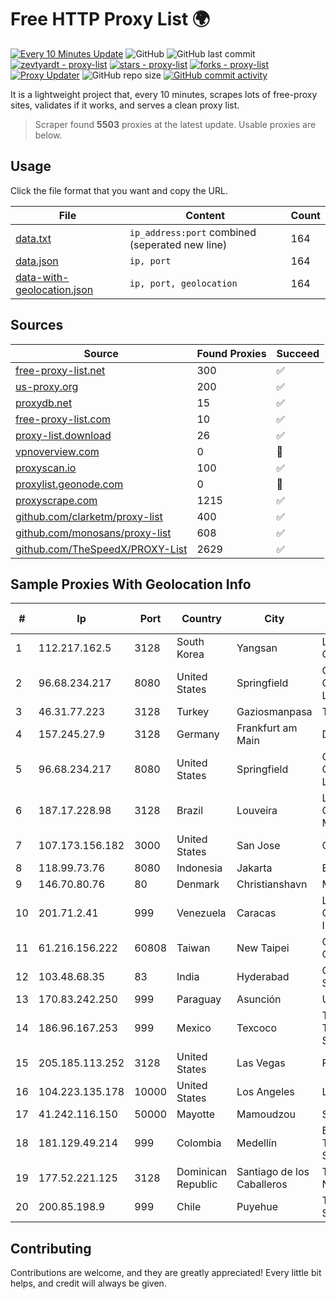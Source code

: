 
# Free HTTP Proxy List 🌍

[![Every 10 Minutes Update](https://github.com/mertguvencli/http-proxy-list/actions/workflows/main.yml/badge.svg?branch=main)](https://github.com/mertguvencli/http-proxy-list/actions/workflows/main.yml)
![GitHub](https://img.shields.io/github/license/mertguvencli/http-proxy-list)
![GitHub last commit](https://img.shields.io/github/last-commit/mertguvencli/http-proxy-list)
[![zevtyardt - proxy-list](https://img.shields.io/static/v1?label=zevtyardt&message=proxy-list&color=blue&logo=github)](https://github.com/zevtyardt/proxy-list "Go to GitHub repo")
[![stars - proxy-list](https://img.shields.io/github/stars/zevtyardt/proxy-list?style=social)](https://github.com/zevtyardt/proxy-list)
[![forks - proxy-list](https://img.shields.io/github/forks/zevtyardt/proxy-list?style=social)](https://github.com/zevtyardt/proxy-list)
[![Proxy Updater](https://github.com/zevtyardt/proxy-list/workflows/Proxy%20Updater/badge.svg)](https://github.com/zevtyardt/proxy-list/actions?query=workflow:"Proxy+Updater")
![GitHub repo size](https://img.shields.io/github/repo-size/zevtyardt/proxy-list)
[![GitHub commit activity](https://img.shields.io/github/commit-activity/m/zevtyardt/proxy-list?logo=commits)](https://github.com/zevtyardt/proxy-list/commits/main)

It is a lightweight project that, every 10 minutes, scrapes lots of free-proxy sites, validates if it works, and serves a clean proxy list.

> Scraper found **5503** proxies at the latest update. Usable proxies are below.

## Usage

Click the file format that you want and copy the URL.

|File|Content|Count|
|----|-------|-----|
|[data.txt](https://raw.githubusercontent.com/mertguvencli/http-proxy-list/main/proxy-list/data.txt)|`ip_address:port` combined (seperated new line)|164|
|[data.json](https://raw.githubusercontent.com/mertguvencli/http-proxy-list/main/proxy-list/data.json)|`ip, port`|164|
|[data-with-geolocation.json](https://raw.githubusercontent.com/mertguvencli/http-proxy-list/main/proxy-list/data-with-geolocation.json)|`ip, port, geolocation`|164|

## Sources

|Source|Found Proxies|Succeed|
|------|-------------|-------|
|[free-proxy-list.net](https://free-proxy-list.net)|300|✅|
|[us-proxy.org](https://www.us-proxy.org)|200|✅|
|[proxydb.net](http://proxydb.net)|15|✅|
|[free-proxy-list.com](https://free-proxy-list.com/?page=&port=&type%5B%5D=http&type%5B%5D=https&up_time=0&search=Search)|10|✅|
|[proxy-list.download](https://www.proxy-list.download/HTTP)|26|✅|
|[vpnoverview.com](https://vpnoverview.com/privacy/anonymous-browsing/free-proxy-servers)|0|🚫|
|[proxyscan.io](https://www.proxyscan.io)|100|✅|
|[proxylist.geonode.com](https://proxylist.geonode.com/api/proxy-list?limit=300&page=1&sort_by=lastChecked&sort_type=desc&protocols=http,https)|0|🚫|
|[proxyscrape.com](https://api.proxyscrape.com/v2/?request=displayproxies&protocol=http&timeout=10000&country=all&ssl=all&anonymity=all)|1215|✅|
|[github.com/clarketm/proxy-list](https://raw.githubusercontent.com/clarketm/proxy-list/master/proxy-list-raw.txt)|400|✅|
|[github.com/monosans/proxy-list](https://raw.githubusercontent.com/monosans/proxy-list/main/proxies/http.txt)|608|✅|
|[github.com/TheSpeedX/PROXY-List](https://raw.githubusercontent.com/TheSpeedX/PROXY-List/master/http.txt)|2629|✅|


## Sample Proxies With Geolocation Info

|#|Ip|Port|Country|City|Internet Service Provider|
|-|--|----|-------|----|-------------------------|
|1|112.217.162.5|3128|South Korea|Yangsan|LG DACOM Corporation|
|2|96.68.234.217|8080|United States|Springfield|Comcast Cable Communications, LLC|
|3|46.31.77.223|3128|Turkey|Gaziosmanpasa|Talha Bogaz|
|4|157.245.27.9|3128|Germany|Frankfurt am Main|DigitalOcean, LLC|
|5|96.68.234.217|8080|United States|Springfield|Comcast Cable Communications, LLC|
|6|187.17.228.98|3128|Brazil|Louveira|Lantec Comunicacao Multimidia Ltda|
|7|107.173.156.182|3000|United States|San Jose|ColoCrossing|
|8|118.99.73.76|8080|Indonesia|Jakarta|BIZNET|
|9|146.70.80.76|80|Denmark|Christianshavn|M247 Europe SRL|
|10|201.71.2.41|999|Venezuela|Caracas|Level 3 Communications, Inc.|
|11|61.216.156.222|60808|Taiwan|New Taipei|Chunghwa Telecom Co., Ltd.|
|12|103.48.68.35|83|India|Hyderabad|Country Online Services PVT LTD|
|13|170.83.242.250|999|Paraguay|Asunción|Ufinet Panama S.A.|
|14|186.96.167.253|999|Mexico|Texcoco|Total Play Telecomunicaciones SA De CV|
|15|205.185.113.252|3128|United States|Las Vegas|FranTech Solutions|
|16|104.223.135.178|10000|United States|Los Angeles|LayerHost|
|17|41.242.116.150|50000|Mayotte|Mamoudzou|STOI-block1|
|18|181.129.49.214|999|Colombia|Medellín|EPM Telecomunicaciones S.A. E.S.P.|
|19|177.52.221.125|3128|Dominican Republic|Santiago de los Caballeros|TELERY NETWORKS, S.R.L|
|20|200.85.198.9|999|Chile|Puyehue|Telefonica del Sur S.A.|



## Contributing

Contributions are welcome, and they are greatly appreciated! Every
little bit helps, and credit will always be given.

